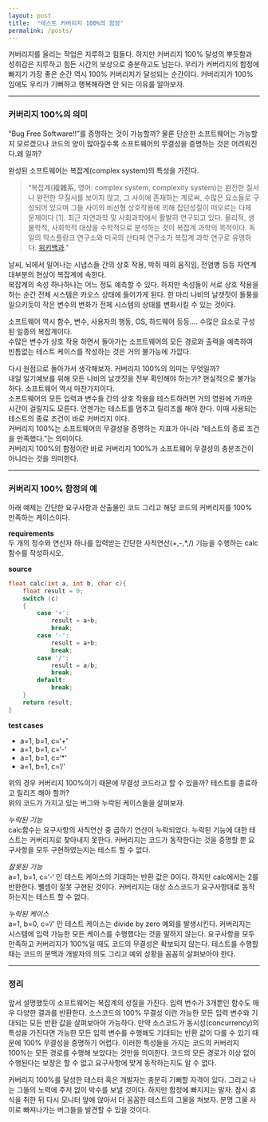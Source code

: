 ```yaml
---
layout: post
title:  "테스트 커버리지 100%의 함정"
permalink: /posts/
---
```


커버리지를 올리는 작업은 지루하고 힘들다. 하지만 커버리지 100% 달성의 뿌듯함과 성취감은 지루하고 힘든 시간의 보상으로 충분하고도 남는다.
우리가 커버리지의 함정에 빠지기 가장 좋은 순간 역시 100% 커버리지가 달성되는 순간이다. 커버리지가 100%임에도 우리가 기뻐하고 행복해하면 안 되는 이유를 알아보자.  
  
  
***
### 커버리지 100%의 의미 ###
“Bug Free Software!!”를 증명하는 것이 가능할까? 물론 단순한 소프트웨어는 가능할지 모르겠으나 코드의 양이 많아질수록 소프트웨어의 무결성을 증명하는 것은 어려워진다.왜 일까?

완성된 소프트웨어는 복잡계(complex system)의 특성을 가진다.  
>“복잡계(複雜系, 영어: complex system, complexity system)는 완전한 질서나 완전한 무질서를 보이지 않고, 그 사이에 존재하는 계로써, 수많은 요소들로 구성되어 있으며 그들 사이의 비선형 상호작용에 의해 집단성질이 떠오르는 다체 문제이다 [1]. 최근 자연과학 및 사회과학에서 활발히 연구되고 있다. 물리적, 생물학적, 사회학적 대상을 수학적으로 분석하는 것이 복잡계 과학의 목적이다. 독일의 막스플랑크 연구소와 미국의 산타페 연구소가 복잡계 과학 연구로 유명하다. [위키백과](https://ko.wikipedia.org/wiki/%EB%B3%B5%EC%9E%A1%EA%B3%84)."

날씨, 뇌에서 일어나는 시냅스들 간의 상호 작용, 박쥐 때의 움직임, 전염병 등등 자연계 대부분의 현상이 복잡계에 속한다.  
복잡계의 속성 하나하나는 어느 정도 예측할 수 있다. 하지만 속성들이 서로 상호 작용을 하는 순간 전체 시스템은 카오스 상태에 들어가게 된다. 한 마리 나비의 날갯짓이 돌풍을 일으키듯이 작은 변수의 변화가 전체 시스템의 상태를 변화시킬 수 있는 것이다.

소프트웨어 역시 함수, 변수, 사용자의 행동, OS, 하드웨어 등등…. 수많은 요소로 구성된 일종의 복잡계이다.  
수많은 변수가 상호 작용 하면서 돌아가는 소프트웨어의 모든 경로와 출력을 예측하여 빈틈없는 테스트 케이스를 작성하는 것은 거의 불가능에 가깝다.

다시 원점으로 돌아가서 생각해보자. 커버리지 100%의 의미는 무엇일까?  
내일 일기예보를 위해 모든 나비의 날갯짓을 전부 확인해야 하는가? 현실적으로 불가능하다. 소프트웨어 역시 마찬가지이다.  
소프트웨어의 모든 입력과 변수들 간의 상호 작용을 테스트하려면 거의 영원에 가까운 시간이 걸릴지도 모른다. 언젠가는 테스트를 멈추고 릴리즈를 해야 한다. 이때 사용되는 테스트의 종료 조건이 바로 커버리지 이다.  
커버리지 100%는 소프트웨어의 무결성을 증명하는 지표가 아니라 “테스트의 종료 조건을 만족했다.”는 의미이다.  
커버리지 100%의 함정이란 바로 커버리지 100%가 소프트웨어 무결성의 충분조건이 아니라는 것을 의미한다.  
  
     
***
### 커버리지 100% 함정의 예 ###
아래 예제는 간단한 요구사항과 산출물인 코드 그리고 해당 코드의 커버리지를 100% 만족하는 케이스이다.  

**requirements**  
두 개의 정수와 연산자 하나를 입력받는 간단한 사칙연산(+,-,*,/) 기능을 수행하는 calc 함수를 작성하시오.  

**source**  
``` c++
float calc(int a, int b, char c){
    float result = 0;
    switch (c)
    {
        case '+':
            result = a+b;
            break;
        case '-':
            result = a+b;
            break;
        case '/':
            result = a/b;                
            break;
        default:
            break;
    }
    return result;
}
```
**test cases**  
- a=1, b=1, c=‘+’  
- a=1, b=1, c=‘-’  
- a=1, b=1, c=‘*’  
- a=1, b=1, c=‘/’

위의 경우 커버리지 100%이기 때문에 무결성 코드라고 할 수 있을까? 테스트를 종료하고 릴리즈 해야 할까?  
위의 코드가 가지고 있는 버그와 누락된 케이스들을 살펴보자.

*누락된 기능*  
calc함수는 요구사항의 사칙연산 중 곱하기 연산이 누락되었다. 누락된 기능에 대한 테스트는 커버리지로 찾아내지 못한다. 커버리지는 코드가 동작한다는 것을 증명할 뿐 요구사항을 모두 구현하였는지는 테스트 할 수 없다.

*잘못된 기능*  
a=1, b=1, c=‘-‘ 인 테스트 케이스의 기대하는 반환 값은 0이다. 하지만 calc에서는 2를 반환한다. 뺄셈이 잘못 구현된 것이다. 커버리지는 대상 소스코드가 요구사항대로 동작하는지는 테스트 할 수 없다.

*누락된 케이스*  
a=1, b=0, c=‘/‘ 인 테스트 케이스는 divide by zero 예외를 발생시킨다. 커버리지는 시스템에 입력 가능한 모든 케이스를 수행했다는 것을 말하지 않는다. 요구사항을 모두 만족하고 커버리지가 100%일 때도 코드의 무결성은 확보되지 않는다. 테스트를 수행할 때는 코드의 문맥과 개발자의 의도 그리고 예외 상황을 꼼꼼히 살펴보아야 한다.  
  

***
### 정리 ###
앞서 설명했듯이 소프트웨어는 복잡계의 성질을 가진다. 입력 변수가 3개뿐인 함수도 매우 다양한 결과를 반환한다. 소스코드의 100% 무결성 이란 가능한 모든 입력 변수와 기대되는 모든 반환 값을 살펴보아야 가능하다. 
만약 소스코드가 동시성(concurrency)의 특성을 가진다면 가능한 모든 입력 변수를 수행해도 기대되는 반환 값이 다를 수 있기 때문에 100% 무결성을 증명하기 어렵다.
이러한 특성들을 가지는 코드의 커버리지 100%는 모든 경로를 수행해 보았다는 것만을 의미한다. 코드의 모든 경로가 이상 없이 수행된다는 보장은 할 수 없고 요구사항에 맞게 동작하는지도 알 수 없다.

커버리지 100%를 달성한 테스터 혹은 개발자는 충분히 기뻐할 자격이 있다. 그리고 나는 그들의 노력에 주저 없이 박수를 보낼 것이다. 하지만 함정에 빠지지는 말자. 잠시 휴식을 취한 뒤 다시 모니터 앞에 앉아서 더 꼼꼼한 테스트의 그물을 쳐보자. 분명 그물 사이로 빠져나가는 버그들을 발견할 수 있을 것이다.

